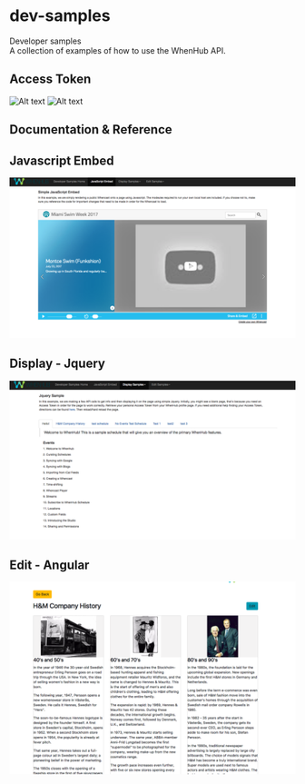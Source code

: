 # dev-samples
Developer samples  
A collection of examples of how to use the WhenHub API.

## Access Token
![Alt text](/imgs/Accesstoken1.jpg?raw=true "Access Token1")
![Alt text](/imgs/Accesstoken2.jpg?raw=true "Access Token2")

## Documentation & Reference


## Javascript Embed
![Alt text](/imgs/JSEmbedExample.png?raw=true "JS Embed Example")


## Display - Jquery
![Alt text](/imgs/JqueryExample.png?raw=true "Jquery Example")


## Edit - Angular
![Alt text](/imgs/AngularExample.png?raw=true "Angular Example")


